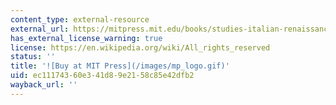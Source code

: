 ```yaml
---
content_type: external-resource
external_url: https://mitpress.mit.edu/books/studies-italian-renaissance-architecture
has_external_license_warning: true
license: https://en.wikipedia.org/wiki/All_rights_reserved
status: ''
title: '![Buy at MIT Press](/images/mp_logo.gif)'
uid: ec111743-60e3-41d8-9e21-58c85e42dfb2
wayback_url: ''
---
```

